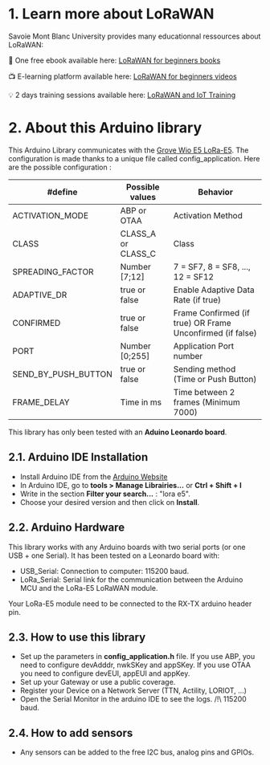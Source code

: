 # 1. Learn more about LoRaWAN
Savoie Mont Blanc University provides many educationnal ressources about LoRaWAN:

:notebook: One free ebook available here: [LoRaWAN for beginners books](https://www.univ-smb.fr/lorawan/en/free-book/)

:tv: E-learning platform available here: [LoRaWAN for beginners videos](https://www.udemy.com/course/lora-lorawan-internet-of-things/?referralCode=21DED0F1021F4E261955)

:bulb: 2 days training sessions available here: [LoRaWAN and IoT Training](https://www.univ-smb.fr/lorawan/avada_portfolio/formation-distanciel/)

# 2. About this Arduino library
This Arduino Library communicates with the [Grove Wio E5 LoRa-E5](https://wiki.seeedstudio.com/Grove_LoRa_E5_New_Version/). The configuration is made thanks to a unique file called config_application. Here are the possible configuration :

| #define           	| Possible values      	|  Behavior                                                    	|
|----------------------	|--------------------	|---------------------------------------------------------------|
| ACTIVATION_MODE      	| ABP or OTAA        	|  Activation Method                              	        |
| CLASS                	| CLASS_A or CLASS_C 	|  Class                                             	        |
| SPREADING_FACTOR     	| Number [7;12]      	|  7 = SF7, 8 = SF8, ..., 12 = SF12                             |
| ADAPTIVE_DR          	| true or false      	|  Enable Adaptive Data Rate (if true)                         	|
| CONFIRMED            	| true or false      	|  Frame Confirmed (if true) OR Frame Unconfirmed (if false)   	|
| PORT                 	| Number [0;255]     	|  Application Port number                                     	|
| SEND_BY_PUSH_BUTTON  	| true or false      	|  Sending method (Time or Push Button)                        	|
| FRAME_DELAY          	| Time in ms         	|  Time between 2 frames (Minimum 7000)                        	|


This library has only been tested with an **Aduino Leonardo board**.


## 2.1. Arduino IDE Installation
- Install Arduino IDE from the [Arduino Website](https://www.arduino.cc/)
- In Arduino IDE, go to **tools > Manage Librairies...** or **Ctrl + Shift + I**
- Write in the section **Filter your search...** : "lora e5".
- Choose your desired version and then click on **Install**.


## 2.2. Arduino Hardware
This library works with any Arduino boards with two serial ports (or one USB + one Serial). It has been tested on a Leonardo board with: 
- USB_Serial: Connection to computer: 115200 baud. 
- LoRa_Serial: Serial link for the communication between the Arduino MCU and the LoRa-E5 LoRaWAN module. 

Your LoRa-E5 module need to be connected to the RX-TX arduino header pin.

## 2.3. How to use this library
- Set up the parameters in **config_application.h** file. If you use ABP, you need to configure devAdddr, nwkSKey and appSKey. If you use OTAA you need to configure devEUI, appEUI and appKey.
- Set up your Gateway or use a public coverage.
- Register your Device on a Network Server (TTN, Actility, LORIOT, ...)
- Open the Serial Monitor in the arduino IDE to see the logs. /!\ 115200 baud.


## 2.4. How to add sensors
- Any sensors can be added to the free I2C bus, analog pins and GPIOs.


 